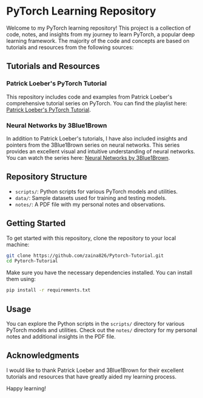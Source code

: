 
# PyTorch Learning Repository

Welcome to my PyTorch learning repository! This project is a collection of code, notes, and insights from my journey to learn PyTorch, a popular deep learning framework. The majority of the code and concepts are based on tutorials and resources from the following sources:

## Tutorials and Resources

### Patrick Loeber's PyTorch Tutorial
This repository includes code and examples from Patrick Loeber's comprehensive tutorial series on PyTorch. You can find the playlist here: [Patrick Loeber's PyTorch Tutorial](https://www.youtube.com/playlist?list=PLqnslRFeH2UrcDBWF5mfPGpqQDSta6VK4).

### Neural Networks by 3Blue1Brown
In addition to Patrick Loeber's tutorials, I have also included insights and pointers from the 3Blue1Brown series on neural networks. This series provides an excellent visual and intuitive understanding of neural networks. You can watch the series here: [Neural Networks by 3Blue1Brown](https://www.youtube.com/watch?v=aircAruvnKk&list=PLZHQObOWTQDNU6R1_67000Dx_ZCJB-3pi).

## Repository Structure

- `scripts/`: Python scripts for various PyTorch models and utilities.
- `data/`: Sample datasets used for training and testing models.
- `notes/`: A PDF file with my personal notes and observations.

## Getting Started

To get started with this repository, clone the repository to your local machine:

```bash
git clone https://github.com/zaina826/Pytorch-Tutorial.git
cd Pytorch-Tutorial
```


Make sure you have the necessary dependencies installed. You can install them using:

```bash
pip install -r requirements.txt
```

## Usage

You can explore the Python scripts in the `scripts/` directory for various PyTorch models and utilities. Check out the `notes/` directory for my personal notes and additional insights in the PDF file.

## Acknowledgments

I would like to thank Patrick Loeber and 3Blue1Brown for their excellent tutorials and resources that have greatly aided my learning process.

Happy learning!
